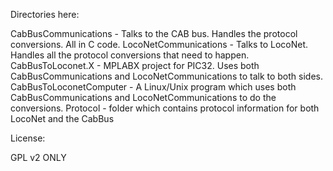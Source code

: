 Directories here:

CabBusCommunications - Talks to the CAB bus.  Handles the protocol conversions.
  All in C code.
LocoNetCommunications - Talks to LocoNet.  Handles all the protocol
 conversions that need to happen.
CabBusToLoconet.X - MPLABX project for PIC32.  Uses both CabBusCommunications
 and LocoNetCommunications to talk to both sides.
CabBusToLoconetComputer - A Linux/Unix program which uses both 
 CabBusCommunications and LocoNetCommunications to do the conversions.
Protocol - folder which contains protocol information for both LocoNet and the CabBus

 License:
 
 GPL v2 ONLY